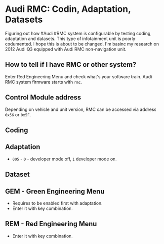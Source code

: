 # Audi RMC: Codin, Adaptation, Datasets
Figuring out how #Audi #RMC system is configurable by testing coding, adaptation and datasets.
This type of infotainment unit is poorly codumented. I hope this is about to be changed.
I'm basinc my research on 2012 Audi Q3 equipped with Audi RMC non-navigation unit.

## How to tell if I have RMC or other system? ##
Enter Red Engineering Menu and check what's your software train. Audi RMC system firmware starts with `rmc`.

## Control Module address ##
Depending on vehicle and unit version, RMC can be accessed via address `0x56` or `0x5F`.

## Coding ##

## Adaptation ##
* `005` - `0` - developer mode off, `1` developer mode on.

## Dataset ##

## GEM - Green Engineering Menu ##
* Requires to be enabled first with adaptation.
* Enter it with key combination.

## REM - Red Engineering Menu ##
* Enter it with key combination.
